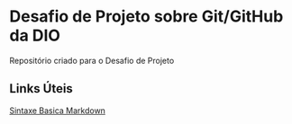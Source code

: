 # Desafio de Projeto sobre Git/GitHub da DIO
Repositório criado para o Desafio de Projeto
## Links Úteis 
[Sintaxe Basica Markdown](https://www.markdownguide.org/)
